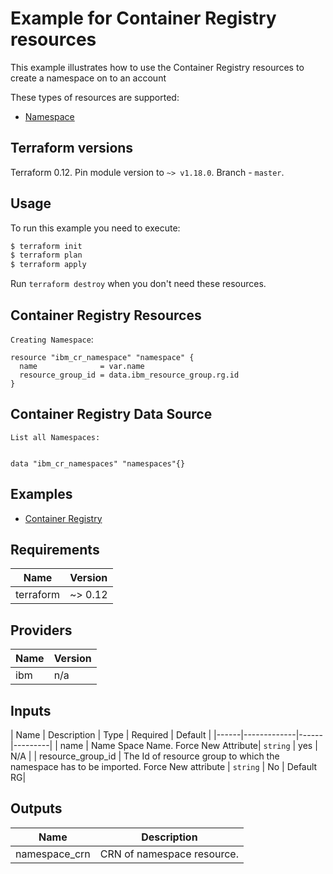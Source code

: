 # Example for Container Registry resources

This example illustrates how to use the Container Registry resources to create a namespace on to an account

These types of resources are supported:

* [ Namespace ](https://cloud.ibm.com/docs/Registry?topic=container-registry-cli-plugin-containerregcli#bx_cr_namespace_add)

## Terraform versions

Terraform 0.12. Pin module version to `~> v1.18.0`. Branch - `master`.

## Usage

To run this example you need to execute:

```bash
$ terraform init
$ terraform plan
$ terraform apply
```

Run `terraform destroy` when you don't need these resources.


## Container Registry Resources

`Creating Namespace`:

```hcl
resource "ibm_cr_namespace" "namespace" {
  name              = var.name
  resource_group_id = data.ibm_resource_group.rg.id
}
```
##  Container Registry Data Source
`List all Namespaces:`

```hcl

data "ibm_cr_namespaces" "namespaces"{}

```

## Examples

* [ Container Registry ](./main.tf)


<!-- BEGINNING OF PRE-COMMIT-TERRAFORM DOCS HOOK -->
## Requirements

| Name | Version |
|------|---------|
| terraform | ~> 0.12 |

## Providers

| Name | Version |
|------|---------|
| ibm | n/a |

## Inputs

| Name | Description | Type | Required | Default |
|------|-------------|------|---------|
| name | Name Space Name. Force New Attribute| `string` | yes | N/A |
| resource_group_id | The Id of resource group to which the namespace has to be imported. Force New attribute | `string` | No | Default RG|

## Outputs

| Name | Description |
|------|-------------|
| namespace_crn | CRN of namespace resource. |

<!-- END OF PRE-COMMIT-TERRAFORM DOCS HOOK -->
